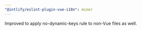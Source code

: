 ```yaml
---
"@intlify/eslint-plugin-vue-i18n": minor
---
```


Improved to apply no-dynamic-keys rule to non-Vue files as well.
